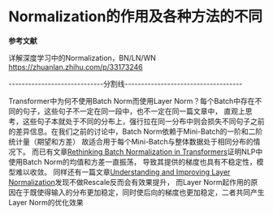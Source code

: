 # Normalization的作用及各种方法的不同

**参考文献**

详解深度学习中的Normalization，BN/LN/WN https://zhuanlan.zhihu.com/p/33173246

-----------------------------分割线------------------------------------

Transformer中为何不使用Batch Norm而使用Layer Norm？每个Batch中存在不同的句子，这些句子不一定在同一段中，也不一定在同一篇文章中，
直观上思考，这些句子本就处于不同的分布上，强行拉在同一分布中则会损失不同句子之前的差异信息。在我们之前的讨论中，Batch Norm依赖于Mini-Batch的一阶和二阶统计量（期望和方差）
故适合用于每个Mini-Batch与整体数据处于相同分布的情况下。
而已有文章[Rethinking Batch Normalization in Transformers](https://arxiv.org/pdf/2003.07845.pdf)证明NLP中使用Batch Norm的均值和方差一直振荡，
导致其提供的梯度也具有不稳定性，模型难以收敛。
同样还有一篇文章[Understanding and Improving Layer Normalization](https://papers.nips.cc/paper/2019/file/2f4fe03d77724a7217006e5d16728874-Paper.pdf)发现不做Rescale反而会有效果提升，
而Layer Norm起作用的原因在于既使得输入的分布更加稳定，同时使后向的梯度也更加稳定，二者共同产生Layer Norm的优化效果
